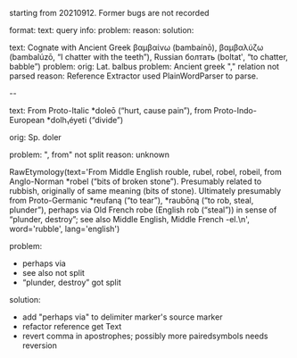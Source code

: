 starting from 20210912. Former bugs are not recorded

format: 
text:
query info: 
problem:
reason:
solution:

text: Cognate with Ancient Greek βαμβαίνω (bambaínō), βαμβαλύζω (bambalúzō, “I chatter with the teeth”), Russian болтать (boltatʹ, “to chatter, babble”)
problem: 
orig: Lat. balbus
problem: Ancient greek "," relation not parsed
reason: Reference Extractor used PlainWordParser to parse. 

--

text:
From Proto-Italic *doleō (“hurt, cause pain”), from Proto-Indo-European *dolh₁éyeti (“divide”)

orig: Sp. doler

problem: ", from" not split
reason: unknown


RawEtymology(text='From Middle English rouble, rubel, robel, robeil, from Anglo-Norman *robel (“bits of broken stone”). Presumably related to rubbish, originally of same meaning (bits of stone). Ultimately presumably from Proto-Germanic *reufaną (“to tear”), *raubōną (“to rob, steal, plunder”), perhaps via Old French robe (English rob (“steal”)) in sense of “plunder, destroy”; see also Middle English, Middle French -el.\n', word='rubble', lang='english')

problem:
- perhaps via 
- see also not split
- “plunder, destroy” got split

solution:
- add "perhaps via" to delimiter marker's source marker
- refactor reference get Text
- revert comma in apostrophes; possibly more pairedsymbols needs reversion

